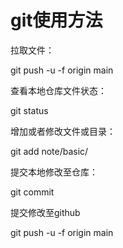 # git使用方法

拉取文件：

 git push -u -f origin main

查看本地仓库文件状态：

git status

增加或者修改文件或目录：

git add note/basic/

提交本地修改至仓库：

git commit

提交修改至github

 git push -u -f origin main
